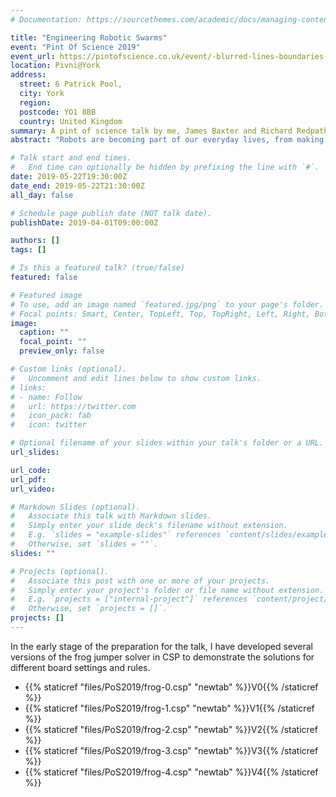 ```yaml
---
# Documentation: https://sourcethemes.com/academic/docs/managing-content/

title: "Engineering Robotic Swarms"
event: "Pint Of Science 2019"
event_url: https://pintofscience.co.uk/event/-blurred-lines-boundaries-between-man-and-machine 
location: Pivni@York
address:
  street: 6 Patrick Pool,
  city: York
  region:
  postcode: YO1 8BB
  country: United Kingdom
summary: A pint of science talk by me, James Baxter and Richard Redpath from our group.
abstract: "Robots are becoming part of our everyday lives, from making cars and cleaning the house to assisting with surgery and exploring areas too dangerous for humans to enter. But can we trust them to be safe? In this talk we look at ways that Mathematics, Computer Science, and Software Engineering can play a part to ensure that robots behave in the way we expect them to. We discuss groups of robots working together and the problems and solutions related to working with them. We show the power of these techniques live in action. Using frogs. And the audience. What could possibly go wrong?"

# Talk start and end times.
#   End time can optionally be hidden by prefixing the line with `#`.
date: 2019-05-22T19:30:00Z
date_end: 2019-05-22T21:30:00Z
all_day: false

# Schedule page publish date (NOT talk date).
publishDate: 2019-04-01T09:00:00Z

authors: []
tags: []

# Is this a featured talk? (true/false)
featured: false

# Featured image
# To use, add an image named `featured.jpg/png` to your page's folder. 
# Focal points: Smart, Center, TopLeft, Top, TopRight, Left, Right, BottomLeft, Bottom, BottomRight.
image:
  caption: ""
  focal_point: ""
  preview_only: false

# Custom links (optional).
#   Uncomment and edit lines below to show custom links.
# links:
# - name: Follow
#   url: https://twitter.com
#   icon_pack: fab
#   icon: twitter

# Optional filename of your slides within your talk's folder or a URL.
url_slides:

url_code:
url_pdf:
url_video:

# Markdown Slides (optional).
#   Associate this talk with Markdown slides.
#   Simply enter your slide deck's filename without extension.
#   E.g. `slides = "example-slides"` references `content/slides/example-slides.md`.
#   Otherwise, set `slides = ""`.
slides: ""

# Projects (optional).
#   Associate this post with one or more of your projects.
#   Simply enter your project's folder or file name without extension.
#   E.g. `projects = ["internal-project"]` references `content/project/deep-learning/index.md`.
#   Otherwise, set `projects = []`.
projects: []
---
```


In the early stage of the preparation for the talk, I have developed several versions of the frog jumper solver in CSP to demonstrate the solutions for different board settings and rules.

- {{% staticref "files/PoS2019/frog-0.csp" "newtab" %}}V0{{% /staticref %}}
- {{% staticref "files/PoS2019/frog-1.csp" "newtab" %}}V1{{% /staticref %}}
- {{% staticref "files/PoS2019/frog-2.csp" "newtab" %}}V2{{% /staticref %}}
- {{% staticref "files/PoS2019/frog-3.csp" "newtab" %}}V3{{% /staticref %}}
- {{% staticref "files/PoS2019/frog-4.csp" "newtab" %}}V4{{% /staticref %}}
